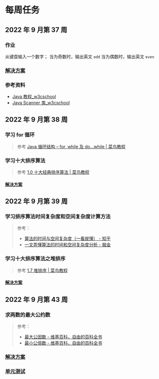 # 每周任务

## 2022 年 9 月第 37 周

### 作业

从键盘输入一个数字；
当为奇数时，输出英文 `odd`
当为偶数时，输出英文 `even`

### [解决方案](https://github.com/Yue-plus/JVTC.Yue.Zone/Solution/src/main/java/zone/yue/jvtc/solution/WeeklyWork/Y22W37.java)

### 参考资料

- [Java 教程_w3cschool](https://www.w3cschool.cn/java/)
- [Java Scanner 类_w3cschool](https://www.w3cschool.cn/java/java-scanner-class.html)

## 2022 年 9 月第 38 周

### 学习 for 循环

> 参考 [Java 循环结构 – for, while 及 do…while | 菜鸟教程](https://www.runoob.com/java/java-loop.html)

### 学习十大排序算法

> 参考 [1.0 十大经典排序算法 | 菜鸟教程](https://www.runoob.com/w3cnote/ten-sorting-algorithm.html)

#### [解决方案](https://github.com/Yue-plus/JVTC.Yue.Zone/Solution/src/main/java/zone/yue/jvtc/solution/WeeklyWork/Y22W38.java)

## 2022 年 9 月第 39 周

### 学习排序算法时间复杂度和空间复杂度计算方法

> 参考：
> - [算法的时间与空间复杂度（一看就懂） - 知乎](https://zhuanlan.zhihu.com/p/50479555)
> - [一文弄懂算法的时间和空间复杂度分析 - 掘金](https://juejin.cn/post/6844904167824162823)

### 学习十大排序算法之堆排序

> 参考 [1.7 堆排序 | 菜鸟教程](https://www.runoob.com/w3cnote/heap-sort.html)

#### [解决方案](https://github.com/Yue-plus/JVTC.Yue.Zone/Solution/src/main/java/zone/yue/jvtc/solution/WeeklyWork/Y22W39.java)

## 2022 年 9 月第 43 周

### 求两数的最大公约数

> 参考：
> - [最大公因数 - 维基百科，自由的百科全书](https://zh.wikipedia.org/wiki/%E6%9C%80%E5%A4%A7%E5%85%AC%E5%9B%A0%E6%95%B8)
> - [最小公倍数 - 维基百科，自由的百科全书](https://zh.wikipedia.org/wiki/%E6%9C%80%E5%B0%8F%E5%85%AC%E5%80%8D%E6%95%B8)

### [解决方案](https://github.com/Yue-plus/JVTC.Yue.Zone/Solution/src/main/java/zone/yue/jvtc/solution/WeeklyWork/Y22W43.java)
### [单元测试](https://github.com/Yue-plus/JVTC.Yue.Zone/Solution/src/test/java/zone/yue/jvtc/solution/WeeklyWork/Y22W43Test.java)
